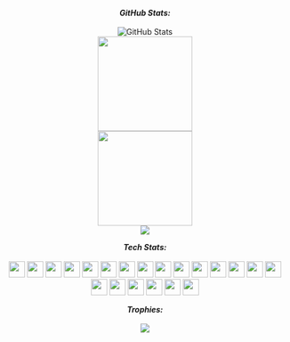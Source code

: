 <div>
  <p align="center">
    <b>
      <em>GitHub Stats:</em>
      <br/>
    </b> 
    <br/>
    <img src="https://github-readme-streak-stats.herokuapp.com/?user=Pasindu-Jayasundara" alt="GitHub Stats" /> 
    <br/>
    <img src="https://github-readme-stats.vercel.app/api/top-langs/?username=Pasindu-Jayasundara&layout=compact" height="170"/><br/>
    <img src="https://github-readme-stats.vercel.app/api?username=Pasindu-Jayasundara&theme=default&show_icons=true&count_private=true" height="170"/>
    <br/>
    <img src="https://github-readme-activity-graph.vercel.app/graph?username=Pasindu-Jayasundara&theme=github-compact&hide_border=true&bg_color=ffffff&area=true"/>
  </p>
</div>



<!--tech stack icons-->
<p align="center">
    <b>
      <em>Tech Stats:</em>
      <br/>
      <br/>
    </b> 
    <img src="https://skillicons.dev/icons?i=androidstudio&theme=light" width="29"/>
    <img src="https://skillicons.dev/icons?i=java&theme=light" width="29"/>
    <img src="https://skillicons.dev/icons?i=react&theme=light" width="29"/>
    <img src="https://skillicons.dev/icons?i=php&theme=light" width="29"/>
    <img src="https://skillicons.dev/icons?i=javascript&theme=light" width="29"/>
    <img src="https://skillicons.dev/icons?i=jquery&theme=light" width="29"/>
    <img src="https://skillicons.dev/icons?i=arduino&theme=light" width="29"/>
    <img src="https://skillicons.dev/icons?i=mysql&theme=light" width="29"/>
    <img src="https://skillicons.dev/icons?i=mongodb&theme=light" width="29"/>
    <img src="https://skillicons.dev/icons?i=firebase&theme=light" width="29"/>
    <img src="https://skillicons.dev/icons?i=flutter&theme=light" width="29"/>
    <img src="https://skillicons.dev/icons?i=dart&theme=light" width="29"/>
    <img src="https://skillicons.dev/icons?i=git&theme=light" width="29"/>
    <img src="https://skillicons.dev/icons?i=github&theme=light" width="29"/>
    <img src="https://skillicons.dev/icons?i=html&theme=light" width="29"/>
    <img src="https://skillicons.dev/icons?i=css&theme=light" width="29"/>
    <img src="https://skillicons.dev/icons?i=bootstrap&theme=light" width="29"/>
    <img src="https://skillicons.dev/icons?i=figma&theme=light" width="29"/>
    <img src="https://skillicons.dev/icons?i=postman&theme=light" width="29"/>
    <img src="https://skillicons.dev/icons?i=kali&theme=light" width="29"/>
    <img src="https://skillicons.dev/icons?i=linux&theme=light" width="29"/>
</p>

<div>
  <p align="center">
    <b>
      <em>Trophies:</em>
      <br/>
    </b> 
    <br/>
    <img src="https://github-profile-trophy.vercel.app/?username=Pasindu-Jayasundara&margin-w=15&margin-h=15&rank=-C,-?"/>
  </p>
</div>

